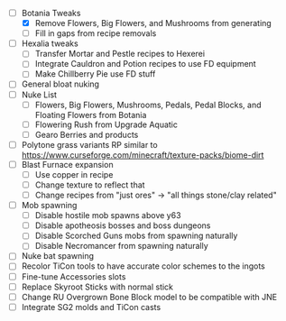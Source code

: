 
- [ ] Botania Tweaks
	- [x] Remove Flowers, Big Flowers, and Mushrooms from generating
	- [ ] Fill in gaps from recipe removals
- [ ] Hexalia tweaks
	- [ ] Transfer Mortar and Pestle recipes to Hexerei
	- [ ] Integrate Cauldron and Potion recipes to use FD equipment
	- [ ] Make Chillberry Pie use FD stuff
- [ ] General bloat nuking
- [ ] Nuke List
	- [ ] Flowers, Big Flowers, Mushrooms, Pedals, Pedal Blocks, and Floating Flowers from Botania
	- [ ] Flowering Rush from Upgrade Aquatic
	- [ ] Gearo Berries and products
- [ ] Polytone grass variants RP similar to https://www.curseforge.com/minecraft/texture-packs/biome-dirt
- [ ] Blast Furnace expansion
	- [ ] Use copper in recipe
	- [ ] Change texture to reflect that
	- [ ] Change recipes from "just ores" -> "all things stone/clay related"
- [ ] Mob spawning
	- [ ] Disable hostile mob spawns above y63
	- [ ] Disable apotheosis bosses and boss dungeons
	- [ ] Disable Scorched Guns mobs from spawning naturally
	- [ ] Disable Necromancer from spawning naturally
- [ ] Nuke bat spawning
- [ ] Recolor TiCon tools to have accurate color schemes to the ingots
- [ ] Fine-tune Accessories slots
- [ ] Replace Skyroot Sticks with normal stick
- [ ] Change RU Overgrown Bone Block model to be compatible with JNE
- [ ] Integrate SG2 molds and TiCon casts